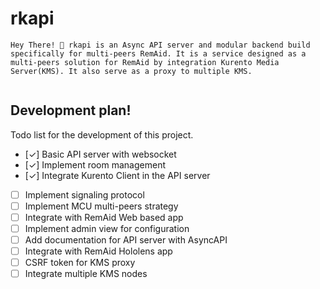 # rkapi
```
Hey There! 🙌 rkapi is an Async API server and modular backend build specifically for multi-peers RemAid. It is a service designed as a multi-peers solution for RemAid by integration Kurento Media Server(KMS). It also serve as a proxy to multiple KMS.


```
## Development plan!
Todo list for the development of this project.

- [✓] Basic API server with websocket
- [✓] Implement room management
- [✓] Integrate Kurento Client in the API server
- [ ] Implement signaling protocol
- [ ] Implement MCU multi-peers strategy
- [ ] Integrate with RemAid Web based app
- [ ] Implement admin view for configuration
- [ ] Add documentation for API server with AsyncAPI
- [ ] Integrate with RemAid Hololens app
- [ ] CSRF token for KMS proxy
- [ ] Integrate multiple KMS nodes

